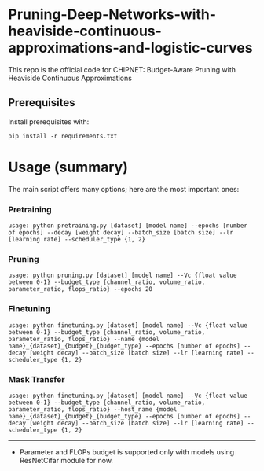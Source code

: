 
# Pruning-Deep-Networks-with-heaviside-continuous-approximations-and-logistic-curves

This repo is the official code for CHIPNET: Budget-Aware Pruning with Heaviside Continuous Approximations

## Prerequisites

Install prerequisites with:  
```
pip install -r requirements.txt
```

# Usage (summary)

The main script offers many options; here are the most important ones:

### Pretraining

```
usage: python pretraining.py [dataset] [model name] --epochs [number of epochs] --decay [weight decay] --batch_size [batch size] --lr [learning rate] --scheduler_type {1, 2}
```

### Pruning
```
usage: python pruning.py [dataset] [model name] --Vc {float value between 0-1} --budget_type {channel_ratio, volume_ratio, parameter_ratio, flops_ratio} --epochs 20
```

### Finetuning
```
usage: python finetuning.py [dataset] [model name] --Vc {float value between 0-1} --budget_type {channel_ratio, volume_ratio, parameter_ratio, flops_ratio} --name {model name}_{dataset}_{budget}_{budget_type} --epochs [number of epochs] --decay [weight decay] --batch_size [batch size] --lr [learning rate] --scheduler_type {1, 2}
```

### Mask Transfer
```
usage: python finetuning.py [dataset] [model name] --Vc {float value between 0-1} --budget_type {channel_ratio, volume_ratio, parameter_ratio, flops_ratio} --host_name {model name}_{dataset}_{budget}_{budget_type} --epochs [number of epochs] --decay [weight decay] --batch_size [batch size] --lr [learning rate] --scheduler_type {1, 2}
```


***
* Parameter and FLOPs budget is supported only with models using ResNetCifar module for now.
